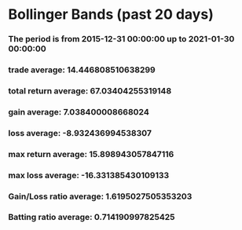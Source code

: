 # Bollinger Bands (past 20 days)
### The period is from 2015-12-31 00:00:00 up to 2021-01-30 00:00:00
### trade average: 14.446808510638299
### total return average: 67.03404255319148
### gain average: 7.038400008668024
### loss average: -8.932436994538307
### max return average: 15.898943057847116
### max loss average: -16.331385430109133
### Gain/Loss ratio average: 1.6195027505353203
### Batting ratio average: 0.714190997825425